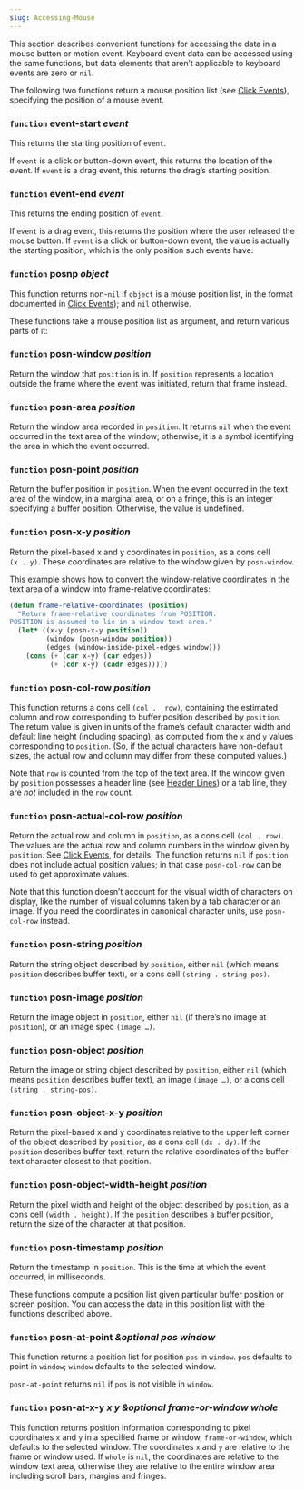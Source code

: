 ```yaml
---
slug: Accessing-Mouse
---
```


This section describes convenient functions for accessing the data in a mouse button or motion event. Keyboard event data can be accessed using the same functions, but data elements that aren’t applicable to keyboard events are zero or `nil`.

The following two functions return a mouse position list (see [Click Events](/docs/elisp/Click-Events)), specifying the position of a mouse event.

### <span className="tag function">`function`</span> **event-start** *event*

This returns the starting position of `event`.

If `event` is a click or button-down event, this returns the location of the event. If `event` is a drag event, this returns the drag’s starting position.

### <span className="tag function">`function`</span> **event-end** *event*

This returns the ending position of `event`.

If `event` is a drag event, this returns the position where the user released the mouse button. If `event` is a click or button-down event, the value is actually the starting position, which is the only position such events have.

### <span className="tag function">`function`</span> **posnp** *object*

This function returns non-`nil` if `object` is a mouse position list, in the format documented in [Click Events](/docs/elisp/Click-Events)); and `nil` otherwise.

These functions take a mouse position list as argument, and return various parts of it:

### <span className="tag function">`function`</span> **posn-window** *position*

Return the window that `position` is in. If `position` represents a location outside the frame where the event was initiated, return that frame instead.

### <span className="tag function">`function`</span> **posn-area** *position*

Return the window area recorded in `position`. It returns `nil` when the event occurred in the text area of the window; otherwise, it is a symbol identifying the area in which the event occurred.

### <span className="tag function">`function`</span> **posn-point** *position*

Return the buffer position in `position`. When the event occurred in the text area of the window, in a marginal area, or on a fringe, this is an integer specifying a buffer position. Otherwise, the value is undefined.

### <span className="tag function">`function`</span> **posn-x-y** *position*

Return the pixel-based x and y coordinates in `position`, as a cons cell `(x . y)`<!-- /@w -->. These coordinates are relative to the window given by `posn-window`.

This example shows how to convert the window-relative coordinates in the text area of a window into frame-relative coordinates:

```lisp
(defun frame-relative-coordinates (position)
  "Return frame-relative coordinates from POSITION.
POSITION is assumed to lie in a window text area."
  (let* ((x-y (posn-x-y position))
         (window (posn-window position))
         (edges (window-inside-pixel-edges window)))
    (cons (+ (car x-y) (car edges))
          (+ (cdr x-y) (cadr edges)))))
```

### <span className="tag function">`function`</span> **posn-col-row** *position*

This function returns a cons cell `(col .  row)`<!-- /@w -->, containing the estimated column and row corresponding to buffer position described by `position`. The return value is given in units of the frame’s default character width and default line height (including spacing), as computed from the `x` and `y` values corresponding to `position`. (So, if the actual characters have non-default sizes, the actual row and column may differ from these computed values.)

Note that `row` is counted from the top of the text area. If the window given by `position` possesses a header line (see [Header Lines](/docs/elisp/Header-Lines)) or a tab line, they are *not* included in the `row` count.

### <span className="tag function">`function`</span> **posn-actual-col-row** *position*

Return the actual row and column in `position`, as a cons cell `(col . row)`<!-- /@w -->. The values are the actual row and column numbers in the window given by `position`. See [Click Events](/docs/elisp/Click-Events), for details. The function returns `nil` if `position` does not include actual position values; in that case `posn-col-row` can be used to get approximate values.

Note that this function doesn’t account for the visual width of characters on display, like the number of visual columns taken by a tab character or an image. If you need the coordinates in canonical character units, use `posn-col-row` instead.

### <span className="tag function">`function`</span> **posn-string** *position*

Return the string object described by `position`, either `nil` (which means `position` describes buffer text), or a cons cell `(string . string-pos)`<!-- /@w -->.

### <span className="tag function">`function`</span> **posn-image** *position*

Return the image object in `position`, either `nil` (if there’s no image at `position`), or an image spec `(image …)`<!-- /@w -->.

### <span className="tag function">`function`</span> **posn-object** *position*

Return the image or string object described by `position`, either `nil` (which means `position` describes buffer text), an image `(image …)`<!-- /@w -->, or a cons cell `(string . string-pos)`<!-- /@w -->.

### <span className="tag function">`function`</span> **posn-object-x-y** *position*

Return the pixel-based x and y coordinates relative to the upper left corner of the object described by `position`, as a cons cell `(dx . dy)`<!-- /@w -->. If the `position` describes buffer text, return the relative coordinates of the buffer-text character closest to that position.

### <span className="tag function">`function`</span> **posn-object-width-height** *position*

Return the pixel width and height of the object described by `position`, as a cons cell `(width . height)`. If the `position` describes a buffer position, return the size of the character at that position.

### <span className="tag function">`function`</span> **posn-timestamp** *position*

Return the timestamp in `position`. This is the time at which the event occurred, in milliseconds.

These functions compute a position list given particular buffer position or screen position. You can access the data in this position list with the functions described above.

### <span className="tag function">`function`</span> **posn-at-point** *\&optional pos window*

This function returns a position list for position `pos` in `window`. `pos` defaults to point in `window`; `window` defaults to the selected window.

`posn-at-point` returns `nil` if `pos` is not visible in `window`.

### <span className="tag function">`function`</span> **posn-at-x-y** *x y \&optional frame-or-window whole*

This function returns position information corresponding to pixel coordinates `x` and `y` in a specified frame or window, `frame-or-window`, which defaults to the selected window. The coordinates `x` and `y` are relative to the frame or window used. If `whole` is `nil`, the coordinates are relative to the window text area, otherwise they are relative to the entire window area including scroll bars, margins and fringes.

